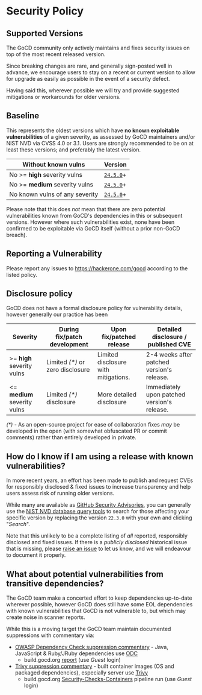 # Security Policy

## Supported Versions

The GoCD community only actively maintains and fixes security issues on top of the most recent released version.

Since breaking changes are rare, and generally sign-posted well in advance, we encourage users to stay on a recent or current version to allow for upgrade as easily as possible in the event of a security defect.

Having said this, wherever possible we will try and provide suggested mitigations or workarounds for older versions.

## Baseline

This represents the oldest versions which have **no known exploitable vulnerabilities** of a given severity, as assessed by GoCD maintainers and/or NIST NVD via CVSS 4.0 or 3.1. Users are strongly recommended to be on at least these versions; and preferably the latest version. 

| Without known vulns             | Version                                            |
| ------------------------------- | -------------------------------------------------- |
| No >= **high** severity vulns   | [`24.5.0`](https://www.gocd.org/releases/#24-5-0)+ |
| No >= **medium** severity vulns | [`24.5.0`](https://www.gocd.org/releases/#24-5-0)+ |
| No known vulns of any severity  | [`24.5.0`](https://www.gocd.org/releases/#24-5-0)+ |

Please note that this does *not* mean that there are zero potential vulnerabilities known from GoCD's dependencies
in this or subsequent versions. However where such vulnerabilities exist, none have been confirmed to be exploitable via GoCD
itself (without a prior non-GoCD breach).

## Reporting a Vulnerability

Please report any issues to https://hackerone.com/gocd according to the listed policy.

## Disclosure policy

GoCD does not have a formal disclosure policy for vulnerability details, however generally our practice has been

| Severity                     | During fix/patch development     | Upon fix/patched release             | Detailed disclosure / published CVE         |
| ---------------------------- | -------------------------------- | ------------------------------------ | ------------------------------------------- |
| >= **high** severity vulns   | Limited _(*)_ or zero disclosure | Limited disclosure with mitigations. | 2-4 weeks after patched version's release.  |
| <= **medium** severity vulns | Limited _(*)_ disclosure         | More detailed disclosure             | Immediately upon patched version's release. |

_(*)_ - As an open-source project for ease of collaboration fixes _may_ be developed in the open (with somewhat obfuscated PR or commit comments) rather than entirely developed in private.

## How do I know if I am using a release with known vulnerabilities?

In more recent years, an effort has been made to publish and request CVEs for responsibly disclosed & fixed issues to increase transparency and help users assess risk of running older versions.

While many are available as [GitHub Security Advisories](https://github.com/gocd/gocd/security/advisories), you can generally use the [NIST NVD database query tools](https://nvd.nist.gov/vuln/search?results_type=overview&query=cpe%3A2.3%3Aa%3Athoughtworks%3Agocd%3A22.3.0%3A*%3A*%3A*%3A*%3A*%3A*%3A*&search_type=all&form_type=Basic&isCpeNameSearch=true) to search for those affecting your specific version by replacing the version `22.3.0` with your own  and clicking "_Search_".

Note that this unlikely to be a complete listing of _all_ reported, responsibly disclosed and fixed issues. If there is a _publicly disclosed_ historical issue that is missing, please [raise an issue](https://github.com/gocd/gocd/issues/new) to let us know, and we will endeavour to document it properly.

## What about potential vulnerabilities from transitive dependencies?

The GoCD team make a concerted effort to keep dependencies up-to-date wherever possible, however GoCD does
still have some EOL dependencies with known vulnerabilities that GoCD is not vulnerable to, but which may create noise in scanner reports.

While this is a moving target the GoCD team maintain documented suppressions with commentary via:
- [OWASP Dependency Check suppression commentary](https://github.com/gocd/gocd/blob/master/build-platform/dependency-check-suppress.xml) - Java, JavaScript & Ruby/JRuby dependencies use [ODC](https://owasp.org/www-project-dependency-check/)
  - build.gocd.org [report](https://build.gocd.org/go/files/Security-Checks/latest/Security-Checks/latest/dependency-check/dependency-check-report.html) (use _Guest_ login)
- [Trivy suppression commentary](https://github.com/gocd/gocd/blob/master/build-platform/.trivyignore.yaml) - built container images (OS and packaged dependencies), especially server use [Trivy](https://trivy.dev/) 
  - build.gocd.org [Security-Checks-Containers](https://build.gocd.org/) pipeline run (use _Guest_ login)

